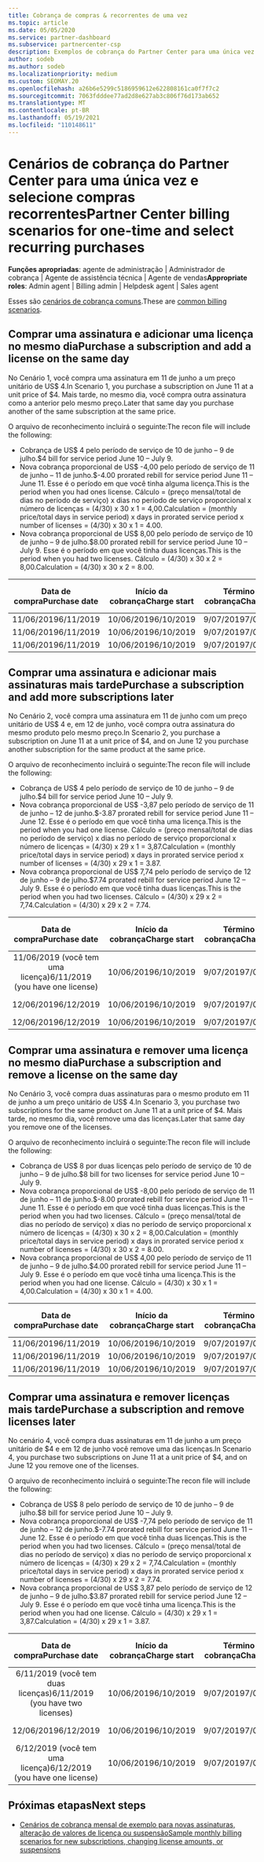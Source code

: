 ```yaml
---
title: Cobrança de compras & recorrentes de uma vez
ms.topic: article
ms.date: 05/05/2020
ms.service: partner-dashboard
ms.subservice: partnercenter-csp
description: Exemplos de cobrança do Partner Center para uma única vez e selecione compras recorrentes-quando você adquire assinaturas, adicione mais assinaturas, adicione ou remova licenças.
author: sodeb
ms.author: sodeb
ms.localizationpriority: medium
ms.custom: SEOMAY.20
ms.openlocfilehash: a26b6e5299c5186959612e622808161ca0f7f7c2
ms.sourcegitcommit: 7063fdddee77ad2d8e627ab3c806f76d173ab652
ms.translationtype: MT
ms.contentlocale: pt-BR
ms.lasthandoff: 05/19/2021
ms.locfileid: "110148611"
---
```

# <a name="partner-center-billing-scenarios-for-one-time-and-select-recurring-purchases"></a><span data-ttu-id="941ef-103">Cenários de cobrança do Partner Center para uma única vez e selecione compras recorrentes</span><span class="sxs-lookup"><span data-stu-id="941ef-103">Partner Center billing scenarios for one-time and select recurring purchases</span></span>

<span data-ttu-id="941ef-104">**Funções apropriadas**: agente de administração | Administrador de cobrança | Agente de assistência técnica | Agente de vendas</span><span class="sxs-lookup"><span data-stu-id="941ef-104">**Appropriate roles**: Admin agent | Billing admin | Helpdesk agent | Sales agent</span></span>

<span data-ttu-id="941ef-105">Esses são [cenários de cobrança comuns](common-billing-scenarios.md).</span><span class="sxs-lookup"><span data-stu-id="941ef-105">These are [common billing scenarios](common-billing-scenarios.md).</span></span> 

## <a name="purchase-a-subscription-and-add-a-license-on-the-same-day"></a><span data-ttu-id="941ef-106">Comprar uma assinatura e adicionar uma licença no mesmo dia</span><span class="sxs-lookup"><span data-stu-id="941ef-106">Purchase a subscription and add a license on the same day</span></span>

<span data-ttu-id="941ef-107">No Cenário 1, você compra uma assinatura em 11 de junho a um preço unitário de US$ 4.</span><span class="sxs-lookup"><span data-stu-id="941ef-107">In Scenario 1, you purchase a subscription on June 11 at a unit price of $4.</span></span> <span data-ttu-id="941ef-108">Mais tarde, no mesmo dia, você compra outra assinatura como a anterior pelo mesmo preço.</span><span class="sxs-lookup"><span data-stu-id="941ef-108">Later that same day you purchase another of the same subscription at the same price.</span></span>

<span data-ttu-id="941ef-109">O arquivo de reconhecimento incluirá o seguinte:</span><span class="sxs-lookup"><span data-stu-id="941ef-109">The recon file will include the following:</span></span>

- <span data-ttu-id="941ef-110">Cobrança de US$ 4 pelo período de serviço de 10 de junho – 9 de julho.</span><span class="sxs-lookup"><span data-stu-id="941ef-110">$4 bill for service period June 10 – July 9.</span></span>
- <span data-ttu-id="941ef-111">Nova cobrança proporcional de US$ -4,00 pelo período de serviço de 11 de junho – 11 de junho.</span><span class="sxs-lookup"><span data-stu-id="941ef-111">$-4.00 prorated rebill for service period June 11 – June 11.</span></span> <span data-ttu-id="941ef-112">Esse é o período em que você tinha alguma licença.</span><span class="sxs-lookup"><span data-stu-id="941ef-112">This is the period when you had ones license.</span></span> <span data-ttu-id="941ef-113">Cálculo = (preço mensal/total de dias no período de serviço) x dias no período de serviço proporcional x número de licenças = (4/30) x 30 x 1 = 4,00.</span><span class="sxs-lookup"><span data-stu-id="941ef-113">Calculation = (monthly price/total days in service period) x days in prorated service period x number of licenses = (4/30) x 30 x 1 = 4.00.</span></span>
- <span data-ttu-id="941ef-114">Nova cobrança proporcional de US$ 8,00 pelo período de serviço de 10 de junho – 9 de julho.</span><span class="sxs-lookup"><span data-stu-id="941ef-114">$8.00 prorated rebill for service period June 10 – July 9.</span></span> <span data-ttu-id="941ef-115">Esse é o período em que você tinha duas licenças.</span><span class="sxs-lookup"><span data-stu-id="941ef-115">This is the period when you had two licenses.</span></span> <span data-ttu-id="941ef-116">Cálculo = (4/30) x 30 x 2 = 8,00.</span><span class="sxs-lookup"><span data-stu-id="941ef-116">Calculation = (4/30) x 30 x 2 = 8.00.</span></span>

|<span data-ttu-id="941ef-117">**Data de compra**</span><span class="sxs-lookup"><span data-stu-id="941ef-117">**Purchase date**</span></span>   |<span data-ttu-id="941ef-118">**Início da cobrança**</span><span class="sxs-lookup"><span data-stu-id="941ef-118">**Charge start**</span></span> |<span data-ttu-id="941ef-119">**Término da cobrança**</span><span class="sxs-lookup"><span data-stu-id="941ef-119">**Charge end**</span></span>  |<span data-ttu-id="941ef-120">**Preço unitário**</span><span class="sxs-lookup"><span data-stu-id="941ef-120">**Unit price**</span></span>  |<span data-ttu-id="941ef-121">**Quantidade**</span><span class="sxs-lookup"><span data-stu-id="941ef-121">**Quantity**</span></span>  |<span data-ttu-id="941ef-122">**Amount**</span><span class="sxs-lookup"><span data-stu-id="941ef-122">**Amount**</span></span> |<span data-ttu-id="941ef-123">**Tipo de preço**</span><span class="sxs-lookup"><span data-stu-id="941ef-123">**Charge type**</span></span> |
|:------:|:------:|:------:|:------:|:------:|:------:|:-----:|
|<span data-ttu-id="941ef-124">11/06/2019</span><span class="sxs-lookup"><span data-stu-id="941ef-124">6/11/2019</span></span>      |<span data-ttu-id="941ef-125">10/06/2019</span><span class="sxs-lookup"><span data-stu-id="941ef-125">6/10/2019</span></span>   |<span data-ttu-id="941ef-126">9/07/2019</span><span class="sxs-lookup"><span data-stu-id="941ef-126">7/09/2019</span></span>         |<span data-ttu-id="941ef-127">US$ 4</span><span class="sxs-lookup"><span data-stu-id="941ef-127">$4</span></span>                |<span data-ttu-id="941ef-128">1</span><span class="sxs-lookup"><span data-stu-id="941ef-128">1</span></span>                 |<span data-ttu-id="941ef-129">US$ 4</span><span class="sxs-lookup"><span data-stu-id="941ef-129">$4</span></span>            |<span data-ttu-id="941ef-130">Novo</span><span class="sxs-lookup"><span data-stu-id="941ef-130">New</span></span>         |
|<span data-ttu-id="941ef-131">11/06/2019</span><span class="sxs-lookup"><span data-stu-id="941ef-131">6/11/2019</span></span>     | <span data-ttu-id="941ef-132">10/06/2019</span><span class="sxs-lookup"><span data-stu-id="941ef-132">6/10/2019</span></span>    |<span data-ttu-id="941ef-133">9/07/2019</span><span class="sxs-lookup"><span data-stu-id="941ef-133">7/09/2019</span></span>        |<span data-ttu-id="941ef-134">US$ 4</span><span class="sxs-lookup"><span data-stu-id="941ef-134">$4</span></span>        |<span data-ttu-id="941ef-135">1</span><span class="sxs-lookup"><span data-stu-id="941ef-135">1</span></span>        | <span data-ttu-id="941ef-136">-US$ 4</span><span class="sxs-lookup"><span data-stu-id="941ef-136">-$4</span></span>       |<span data-ttu-id="941ef-137">addQuantity</span><span class="sxs-lookup"><span data-stu-id="941ef-137">addQuantity</span></span>           |
|<span data-ttu-id="941ef-138">11/06/2019</span><span class="sxs-lookup"><span data-stu-id="941ef-138">6/11/2019</span></span>     | <span data-ttu-id="941ef-139">10/06/2019</span><span class="sxs-lookup"><span data-stu-id="941ef-139">6/10/2019</span></span>    |<span data-ttu-id="941ef-140">9/07/2019</span><span class="sxs-lookup"><span data-stu-id="941ef-140">7/09/2019</span></span>        |<span data-ttu-id="941ef-141">US$ 4</span><span class="sxs-lookup"><span data-stu-id="941ef-141">$4</span></span>        | <span data-ttu-id="941ef-142">2</span><span class="sxs-lookup"><span data-stu-id="941ef-142">2</span></span>      |<span data-ttu-id="941ef-143">US$ 8</span><span class="sxs-lookup"><span data-stu-id="941ef-143">$8</span></span>         |<span data-ttu-id="941ef-144">addQuantity</span><span class="sxs-lookup"><span data-stu-id="941ef-144">addQuantity</span></span>           |

## <a name="purchase-a-subscription-and-add-more-subscriptions-later"></a><span data-ttu-id="941ef-145">Comprar uma assinatura e adicionar mais assinaturas mais tarde</span><span class="sxs-lookup"><span data-stu-id="941ef-145">Purchase a subscription and add more subscriptions later</span></span>

<span data-ttu-id="941ef-146">No Cenário 2, você compra uma assinatura em 11 de junho com um preço unitário de US$ 4 e, em 12 de junho, você compra outra assinatura do mesmo produto pelo mesmo preço.</span><span class="sxs-lookup"><span data-stu-id="941ef-146">In Scenario 2, you purchase a subscription on June 11 at a unit price of $4, and on June 12 you purchase another subscription for the same product at the same price.</span></span>

<span data-ttu-id="941ef-147">O arquivo de reconhecimento incluirá o seguinte:</span><span class="sxs-lookup"><span data-stu-id="941ef-147">The recon file will include the following:</span></span>

- <span data-ttu-id="941ef-148">Cobrança de US$ 4 pelo período de serviço de 10 de junho – 9 de julho.</span><span class="sxs-lookup"><span data-stu-id="941ef-148">$4 bill for service period June 10 – July 9.</span></span>
- <span data-ttu-id="941ef-149">Nova cobrança proporcional de US$ -3,87 pelo período de serviço de 11 de junho – 12 de junho.</span><span class="sxs-lookup"><span data-stu-id="941ef-149">$-3.87 prorated rebill for service period June 11 – June 12.</span></span> <span data-ttu-id="941ef-150">Esse é o período em que você tinha uma licença.</span><span class="sxs-lookup"><span data-stu-id="941ef-150">This is the period when you had one license.</span></span> <span data-ttu-id="941ef-151">Cálculo = (preço mensal/total de dias no período de serviço) x dias no período de serviço proporcional x número de licenças = (4/30) x 29 x 1 = 3,87.</span><span class="sxs-lookup"><span data-stu-id="941ef-151">Calculation = (monthly price/total days in service period) x days in prorated service period x number of licenses = (4/30) x 29 x 1 = 3.87.</span></span>
- <span data-ttu-id="941ef-152">Nova cobrança proporcional de US$ 7,74 pelo período de serviço de 12 de junho – 9 de julho.</span><span class="sxs-lookup"><span data-stu-id="941ef-152">$7.74 prorated rebill for service period June 12 – July 9.</span></span> <span data-ttu-id="941ef-153">Esse é o período em que você tinha duas licenças.</span><span class="sxs-lookup"><span data-stu-id="941ef-153">This is the period when you had two licenses.</span></span> <span data-ttu-id="941ef-154">Cálculo = (4/30) x 29 x 2 = 7,74.</span><span class="sxs-lookup"><span data-stu-id="941ef-154">Calculation = (4/30) x 29 x 2 = 7.74.</span></span>

|<span data-ttu-id="941ef-155">**Data de compra**</span><span class="sxs-lookup"><span data-stu-id="941ef-155">**Purchase date**</span></span>   |<span data-ttu-id="941ef-156">**Início da cobrança**</span><span class="sxs-lookup"><span data-stu-id="941ef-156">**Charge start**</span></span> |<span data-ttu-id="941ef-157">**Término da cobrança**</span><span class="sxs-lookup"><span data-stu-id="941ef-157">**Charge end**</span></span>  |<span data-ttu-id="941ef-158">**Preço unitário**</span><span class="sxs-lookup"><span data-stu-id="941ef-158">**Unit price**</span></span>  |<span data-ttu-id="941ef-159">**Quantidade**</span><span class="sxs-lookup"><span data-stu-id="941ef-159">**Quantity**</span></span>  |<span data-ttu-id="941ef-160">**Amount**</span><span class="sxs-lookup"><span data-stu-id="941ef-160">**Amount**</span></span> |<span data-ttu-id="941ef-161">**Tipo de preço**</span><span class="sxs-lookup"><span data-stu-id="941ef-161">**Charge type**</span></span> |
|:------:|:------:|:------:|:------:|:------:|:------:|:-----:|
|<span data-ttu-id="941ef-162">11/06/2019 (você tem uma licença)</span><span class="sxs-lookup"><span data-stu-id="941ef-162">6/11/2019 (you have one license)</span></span>     |<span data-ttu-id="941ef-163">10/06/2019</span><span class="sxs-lookup"><span data-stu-id="941ef-163">6/10/2019</span></span>   |<span data-ttu-id="941ef-164">9/07/2019</span><span class="sxs-lookup"><span data-stu-id="941ef-164">7/09/2019</span></span>         |<span data-ttu-id="941ef-165">US$ 4</span><span class="sxs-lookup"><span data-stu-id="941ef-165">$4</span></span>         |<span data-ttu-id="941ef-166">1</span><span class="sxs-lookup"><span data-stu-id="941ef-166">1</span></span>        |<span data-ttu-id="941ef-167">US$ 4</span><span class="sxs-lookup"><span data-stu-id="941ef-167">$4</span></span>            |<span data-ttu-id="941ef-168">Novo</span><span class="sxs-lookup"><span data-stu-id="941ef-168">New</span></span>         |
|<span data-ttu-id="941ef-169">12/06/2019</span><span class="sxs-lookup"><span data-stu-id="941ef-169">6/12/2019</span></span>     | <span data-ttu-id="941ef-170">10/06/2019</span><span class="sxs-lookup"><span data-stu-id="941ef-170">6/10/2019</span></span>    |<span data-ttu-id="941ef-171">9/07/2019</span><span class="sxs-lookup"><span data-stu-id="941ef-171">7/09/2019</span></span>        |<span data-ttu-id="941ef-172">US$ 4</span><span class="sxs-lookup"><span data-stu-id="941ef-172">$4</span></span>        |<span data-ttu-id="941ef-173">1</span><span class="sxs-lookup"><span data-stu-id="941ef-173">1</span></span>        | <span data-ttu-id="941ef-174">-US$ 3,87</span><span class="sxs-lookup"><span data-stu-id="941ef-174">-$3.87</span></span>       |<span data-ttu-id="941ef-175">addQuantity</span><span class="sxs-lookup"><span data-stu-id="941ef-175">addQuantity</span></span>           |
|<span data-ttu-id="941ef-176">12/06/2019</span><span class="sxs-lookup"><span data-stu-id="941ef-176">6/12/2019</span></span>     | <span data-ttu-id="941ef-177">10/06/2019</span><span class="sxs-lookup"><span data-stu-id="941ef-177">6/10/2019</span></span>    |<span data-ttu-id="941ef-178">9/07/2019</span><span class="sxs-lookup"><span data-stu-id="941ef-178">7/09/2019</span></span>        |<span data-ttu-id="941ef-179">US$ 4</span><span class="sxs-lookup"><span data-stu-id="941ef-179">$4</span></span>        | <span data-ttu-id="941ef-180">2</span><span class="sxs-lookup"><span data-stu-id="941ef-180">2</span></span>      |<span data-ttu-id="941ef-181">US$ 7,74</span><span class="sxs-lookup"><span data-stu-id="941ef-181">$7.74</span></span>       |<span data-ttu-id="941ef-182">addQuantity</span><span class="sxs-lookup"><span data-stu-id="941ef-182">addQuantity</span></span>           |

## <a name="purchase-a-subscription-and-remove-a-license-on-the-same-day"></a><span data-ttu-id="941ef-183">Comprar uma assinatura e remover uma licença no mesmo dia</span><span class="sxs-lookup"><span data-stu-id="941ef-183">Purchase a subscription and remove a license on the same day</span></span>

<span data-ttu-id="941ef-184">No Cenário 3, você compra duas assinaturas para o mesmo produto em 11 de junho a um preço unitário de US$ 4.</span><span class="sxs-lookup"><span data-stu-id="941ef-184">In Scenario 3, you purchase two subscriptions for the same product on June 11 at a unit price of $4.</span></span> <span data-ttu-id="941ef-185">Mais tarde, no mesmo dia, você remove uma das licenças.</span><span class="sxs-lookup"><span data-stu-id="941ef-185">Later that same day you remove one of the licenses.</span></span>  

<span data-ttu-id="941ef-186">O arquivo de reconhecimento incluirá o seguinte:</span><span class="sxs-lookup"><span data-stu-id="941ef-186">The recon file will include the following:</span></span>

- <span data-ttu-id="941ef-187">Cobrança de US$ 8 por duas licenças pelo período de serviço de 10 de junho – 9 de julho.</span><span class="sxs-lookup"><span data-stu-id="941ef-187">$8 bill for two licenses for service period June 10 – July 9.</span></span>
- <span data-ttu-id="941ef-188">Nova cobrança proporcional de US$ -8,00 pelo período de serviço de 11 de junho – 11 de junho.</span><span class="sxs-lookup"><span data-stu-id="941ef-188">$-8.00 prorated rebill for service period June 11 – June 11.</span></span> <span data-ttu-id="941ef-189">Esse é o período em que você tinha duas licenças.</span><span class="sxs-lookup"><span data-stu-id="941ef-189">This is the period when you had two licenses.</span></span> <span data-ttu-id="941ef-190">Cálculo = (preço mensal/total de dias no período de serviço) x dias no período de serviço proporcional x número de licenças = (4/30) x 30 x 2 = 8,00.</span><span class="sxs-lookup"><span data-stu-id="941ef-190">Calculation = (monthly price/total days in service period) x days in prorated service period x number of licenses = (4/30) x 30 x 2 = 8.00.</span></span>
- <span data-ttu-id="941ef-191">Nova cobrança proporcional de US$ 4,00 pelo período de serviço de 11 de junho – 9 de julho.</span><span class="sxs-lookup"><span data-stu-id="941ef-191">$4.00 prorated rebill for service period June 11 – July 9.</span></span> <span data-ttu-id="941ef-192">Esse é o período em que você tinha uma licença.</span><span class="sxs-lookup"><span data-stu-id="941ef-192">This is the period when you had one license.</span></span> <span data-ttu-id="941ef-193">Cálculo = (4/30) x 30 x 1 = 4,00.</span><span class="sxs-lookup"><span data-stu-id="941ef-193">Calculation = (4/30) x 30 x 1 = 4.00.</span></span>

|<span data-ttu-id="941ef-194">**Data de compra**</span><span class="sxs-lookup"><span data-stu-id="941ef-194">**Purchase date**</span></span>   |<span data-ttu-id="941ef-195">**Início da cobrança**</span><span class="sxs-lookup"><span data-stu-id="941ef-195">**Charge start**</span></span> |<span data-ttu-id="941ef-196">**Término da cobrança**</span><span class="sxs-lookup"><span data-stu-id="941ef-196">**Charge end**</span></span>  |<span data-ttu-id="941ef-197">**Preço unitário**</span><span class="sxs-lookup"><span data-stu-id="941ef-197">**Unit price**</span></span>  |<span data-ttu-id="941ef-198">**Quantidade**</span><span class="sxs-lookup"><span data-stu-id="941ef-198">**Quantity**</span></span>  |<span data-ttu-id="941ef-199">**Amount**</span><span class="sxs-lookup"><span data-stu-id="941ef-199">**Amount**</span></span> |<span data-ttu-id="941ef-200">**Tipo de preço**</span><span class="sxs-lookup"><span data-stu-id="941ef-200">**Charge type**</span></span> |
|:------:|:------:|:------:|:------:|:------:|:------:|:-----:|
|<span data-ttu-id="941ef-201">11/06/2019</span><span class="sxs-lookup"><span data-stu-id="941ef-201">6/11/2019</span></span>      |<span data-ttu-id="941ef-202">10/06/2019</span><span class="sxs-lookup"><span data-stu-id="941ef-202">6/10/2019</span></span>   |<span data-ttu-id="941ef-203">9/07/2019</span><span class="sxs-lookup"><span data-stu-id="941ef-203">7/09/2019</span></span>         |<span data-ttu-id="941ef-204">US$ 4</span><span class="sxs-lookup"><span data-stu-id="941ef-204">$4</span></span>                |<span data-ttu-id="941ef-205">2</span><span class="sxs-lookup"><span data-stu-id="941ef-205">2</span></span>                 |<span data-ttu-id="941ef-206">US$ 8</span><span class="sxs-lookup"><span data-stu-id="941ef-206">$8</span></span>            |<span data-ttu-id="941ef-207">Novo</span><span class="sxs-lookup"><span data-stu-id="941ef-207">New</span></span>         |
|<span data-ttu-id="941ef-208">11/06/2019</span><span class="sxs-lookup"><span data-stu-id="941ef-208">6/11/2019</span></span>     | <span data-ttu-id="941ef-209">10/06/2019</span><span class="sxs-lookup"><span data-stu-id="941ef-209">6/10/2019</span></span>    |<span data-ttu-id="941ef-210">9/07/2019</span><span class="sxs-lookup"><span data-stu-id="941ef-210">7/09/2019</span></span>        |<span data-ttu-id="941ef-211">US$ 4</span><span class="sxs-lookup"><span data-stu-id="941ef-211">$4</span></span>        |<span data-ttu-id="941ef-212">2</span><span class="sxs-lookup"><span data-stu-id="941ef-212">2</span></span>        | <span data-ttu-id="941ef-213">-US$ 8</span><span class="sxs-lookup"><span data-stu-id="941ef-213">-$8</span></span>       |<span data-ttu-id="941ef-214">removeQuantity</span><span class="sxs-lookup"><span data-stu-id="941ef-214">removeQuantity</span></span>           |
|<span data-ttu-id="941ef-215">11/06/2019</span><span class="sxs-lookup"><span data-stu-id="941ef-215">6/11/2019</span></span>     | <span data-ttu-id="941ef-216">10/06/2019</span><span class="sxs-lookup"><span data-stu-id="941ef-216">6/10/2019</span></span>    |<span data-ttu-id="941ef-217">9/07/2019</span><span class="sxs-lookup"><span data-stu-id="941ef-217">7/09/2019</span></span>        |<span data-ttu-id="941ef-218">US$ 4</span><span class="sxs-lookup"><span data-stu-id="941ef-218">$4</span></span>        | <span data-ttu-id="941ef-219">1</span><span class="sxs-lookup"><span data-stu-id="941ef-219">1</span></span>      |<span data-ttu-id="941ef-220">US$ 4</span><span class="sxs-lookup"><span data-stu-id="941ef-220">$4</span></span>         |<span data-ttu-id="941ef-221">removeQuantity</span><span class="sxs-lookup"><span data-stu-id="941ef-221">removeQuantity</span></span>           |

## <a name="purchase-a-subscription-and-remove-licenses-later"></a><span data-ttu-id="941ef-222">Comprar uma assinatura e remover licenças mais tarde</span><span class="sxs-lookup"><span data-stu-id="941ef-222">Purchase a subscription and remove licenses later</span></span>

<span data-ttu-id="941ef-223">No cenário 4, você compra duas assinaturas em 11 de junho a um preço unitário de $4 e em 12 de junho você remove uma das licenças.</span><span class="sxs-lookup"><span data-stu-id="941ef-223">In Scenario 4, you purchase two subscriptions on June 11 at a unit price of $4, and on June 12 you remove one of the licenses.</span></span>

<span data-ttu-id="941ef-224">O arquivo de reconhecimento incluirá o seguinte:</span><span class="sxs-lookup"><span data-stu-id="941ef-224">The recon file will include the following:</span></span>

- <span data-ttu-id="941ef-225">Cobrança de US$ 8 pelo período de serviço de 10 de junho – 9 de julho.</span><span class="sxs-lookup"><span data-stu-id="941ef-225">$8 bill for service period June 10 – July 9.</span></span>
- <span data-ttu-id="941ef-226">Nova cobrança proporcional de US$ -7,74 pelo período de serviço de 11 de junho – 12 de junho.</span><span class="sxs-lookup"><span data-stu-id="941ef-226">$-7.74 prorated rebill for service period June 11 – June 12.</span></span> <span data-ttu-id="941ef-227">Esse é o período em que você tinha duas licenças.</span><span class="sxs-lookup"><span data-stu-id="941ef-227">This is the period when you had two licenses.</span></span> <span data-ttu-id="941ef-228">Cálculo = (preço mensal/total de dias no período de serviço) x dias no período de serviço proporcional x número de licenças = (4/30) x 29 x 2 = 7,74.</span><span class="sxs-lookup"><span data-stu-id="941ef-228">Calculation = (monthly price/total days in service period) x days in prorated service period x number of licenses = (4/30) x 29 x 2 = 7.74.</span></span>
- <span data-ttu-id="941ef-229">Nova cobrança proporcional de US$ 3,87 pelo período de serviço de 12 de junho – 9 de julho.</span><span class="sxs-lookup"><span data-stu-id="941ef-229">$3.87 prorated rebill for service period June 12 – July 9.</span></span> <span data-ttu-id="941ef-230">Esse é o período em que você tinha uma licença.</span><span class="sxs-lookup"><span data-stu-id="941ef-230">This is the period when you had one license.</span></span> <span data-ttu-id="941ef-231">Cálculo = (4/30) x 29 x 1 = 3,87.</span><span class="sxs-lookup"><span data-stu-id="941ef-231">Calculation = (4/30) x 29 x 1 = 3.87.</span></span>

|<span data-ttu-id="941ef-232">**Data de compra**</span><span class="sxs-lookup"><span data-stu-id="941ef-232">**Purchase date**</span></span>   |<span data-ttu-id="941ef-233">**Início da cobrança**</span><span class="sxs-lookup"><span data-stu-id="941ef-233">**Charge start**</span></span> |<span data-ttu-id="941ef-234">**Término da cobrança**</span><span class="sxs-lookup"><span data-stu-id="941ef-234">**Charge end**</span></span>  |<span data-ttu-id="941ef-235">**Preço unitário**</span><span class="sxs-lookup"><span data-stu-id="941ef-235">**Unit price**</span></span>  |<span data-ttu-id="941ef-236">**Quantidade**</span><span class="sxs-lookup"><span data-stu-id="941ef-236">**Quantity**</span></span>  |<span data-ttu-id="941ef-237">**Amount**</span><span class="sxs-lookup"><span data-stu-id="941ef-237">**Amount**</span></span> |<span data-ttu-id="941ef-238">**Tipo de preço**</span><span class="sxs-lookup"><span data-stu-id="941ef-238">**Charge type**</span></span> |
|:------:|:------:|:------:|:------:|:------:|:------:|:-----:|
|<span data-ttu-id="941ef-239">6/11/2019 (você tem duas licenças)</span><span class="sxs-lookup"><span data-stu-id="941ef-239">6/11/2019 (you have two licenses)</span></span>     |<span data-ttu-id="941ef-240">10/06/2019</span><span class="sxs-lookup"><span data-stu-id="941ef-240">6/10/2019</span></span>   |<span data-ttu-id="941ef-241">9/07/2019</span><span class="sxs-lookup"><span data-stu-id="941ef-241">7/09/2019</span></span>         |<span data-ttu-id="941ef-242">US$ 4</span><span class="sxs-lookup"><span data-stu-id="941ef-242">$4</span></span>         |<span data-ttu-id="941ef-243">2</span><span class="sxs-lookup"><span data-stu-id="941ef-243">2</span></span>        |<span data-ttu-id="941ef-244">US$ 8</span><span class="sxs-lookup"><span data-stu-id="941ef-244">$8</span></span>       |<span data-ttu-id="941ef-245">Novo</span><span class="sxs-lookup"><span data-stu-id="941ef-245">New</span></span>       |
|<span data-ttu-id="941ef-246">12/06/2019</span><span class="sxs-lookup"><span data-stu-id="941ef-246">6/12/2019</span></span>     | <span data-ttu-id="941ef-247">10/06/2019</span><span class="sxs-lookup"><span data-stu-id="941ef-247">6/10/2019</span></span>    |<span data-ttu-id="941ef-248">9/07/2019</span><span class="sxs-lookup"><span data-stu-id="941ef-248">7/09/2019</span></span>        |<span data-ttu-id="941ef-249">US$ 4</span><span class="sxs-lookup"><span data-stu-id="941ef-249">$4</span></span>        |<span data-ttu-id="941ef-250">2</span><span class="sxs-lookup"><span data-stu-id="941ef-250">2</span></span>        | <span data-ttu-id="941ef-251">-US$ 7,74</span><span class="sxs-lookup"><span data-stu-id="941ef-251">-$7.74</span></span>       |<span data-ttu-id="941ef-252">removeQuantity</span><span class="sxs-lookup"><span data-stu-id="941ef-252">removeQuantity</span></span>           |
|<span data-ttu-id="941ef-253">6/12/2019 (você tem uma licença)</span><span class="sxs-lookup"><span data-stu-id="941ef-253">6/12/2019 (you have one license)</span></span>    | <span data-ttu-id="941ef-254">10/06/2019</span><span class="sxs-lookup"><span data-stu-id="941ef-254">6/10/2019</span></span>    |<span data-ttu-id="941ef-255">9/07/2019</span><span class="sxs-lookup"><span data-stu-id="941ef-255">7/09/2019</span></span>   |<span data-ttu-id="941ef-256">US$ 4</span><span class="sxs-lookup"><span data-stu-id="941ef-256">$4</span></span>    |<span data-ttu-id="941ef-257">1</span><span class="sxs-lookup"><span data-stu-id="941ef-257">1</span></span>      |<span data-ttu-id="941ef-258">US$ 3,87</span><span class="sxs-lookup"><span data-stu-id="941ef-258">$3.87</span></span>    |<span data-ttu-id="941ef-259">removeQuantity</span><span class="sxs-lookup"><span data-stu-id="941ef-259">removeQuantity</span></span> |

## <a name="next-steps"></a><span data-ttu-id="941ef-260">Próximas etapas</span><span class="sxs-lookup"><span data-stu-id="941ef-260">Next steps</span></span>

- [<span data-ttu-id="941ef-261">Cenários de cobrança mensal de exemplo para novas assinaturas, alteração de valores de licença ou suspensão</span><span class="sxs-lookup"><span data-stu-id="941ef-261">Sample monthly billing scenarios for new subscriptions, changing license amounts, or suspensions</span></span>](common-billing-scenarios-monthly.md)